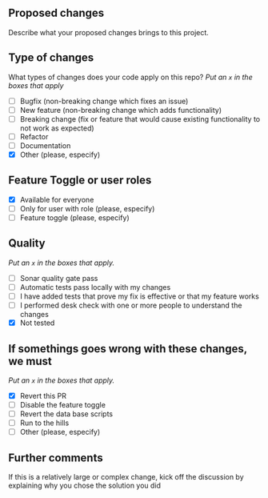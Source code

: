 ## Proposed changes

Describe what your proposed changes brings to this project.

## Type of changes

What types of changes does your code apply on this repo?
_Put an `x` in the boxes that apply_

- [ ] Bugfix (non-breaking change which fixes an issue)
- [ ] New feature (non-breaking change which adds functionality)
- [ ] Breaking change (fix or feature that would cause existing functionality to not work as expected)
- [ ] Refactor
- [ ] Documentation
- [x] Other (please, especify)

## Feature Toggle or user roles

- [x] Available for everyone
- [ ] Only for user with role (please, especify)
- [ ] Feature toggle (please, especify)

## Quality

_Put an `x` in the boxes that apply._

- [ ] Sonar quality gate pass
- [ ] Automatic tests pass locally with my changes
- [ ] I have added tests that prove my fix is effective or that my feature works
- [ ] I performed desk check with one or more people to understand the changes
- [X] Not tested

## If somethings goes wrong with these changes, we must

_Put an `x` in the boxes that apply._

- [x] Revert this PR 
- [ ] Disable the feature toggle
- [ ] Revert the data base scripts
- [ ] Run to the hills
- [ ] Other (please, especify)

## Further comments

If this is a relatively large or complex change, kick off the discussion by explaining why you chose the solution you did
